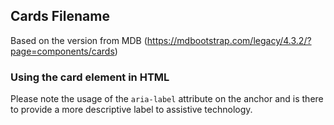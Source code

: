 ## Cards Filename

Based on the version from MDB (https://mdbootstrap.com/legacy/4.3.2/?page=components/cards)

### Using the card element in HTML

Please note the usage of the `aria-label` attribute on the anchor and is there to provide a more descriptive label to assistive technology.
